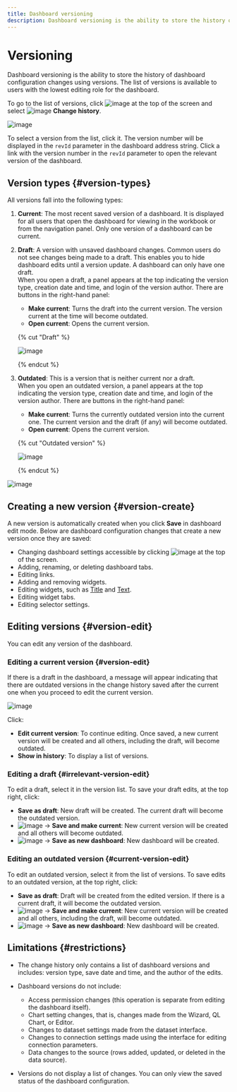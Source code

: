 ```yaml
---
title: Dashboard versioning
description: Dashboard versioning is the ability to store the history of dashboard configuration changes using versions. A list of versions is available to users with the minimum {{ permission-write }} access permissions to the dashboard.
---
```


# Versioning

Dashboard versioning is the ability to store the history of dashboard configuration changes using versions. The list of versions is available to users with the lowest editing role for the dashboard.

To go to the list of versions, click ![image](../../_assets/console-icons/ellipsis.svg) at the top of the screen and select ![image](../../_assets/console-icons/clock.svg) **Change history**.

![image](../../_assets/datalens/concepts/version-list.png)

To select a version from the list, click it. The version number will be displayed in the `revId` parameter in the dashboard address string. Click a link with the version number in the `revId` parameter to open the relevant version of the dashboard.

## Version types {#version-types}

All versions fall into the following types:

1. **Current**: The most recent saved version of a dashboard. It is displayed for all users that open the dashboard for viewing in the workbook or from the navigation panel. Only one version of a dashboard can be current.
1. **Draft**: A version with unsaved dashboard changes. Common users do not see changes being made to a draft. This enables you to hide dashboard edits until a version update. A dashboard can only have one draft.   
   When you open a draft, a panel appears at the top indicating the version type, creation date and time, and login of the version author. There are buttons in the right-hand panel:

   * **Make current**: Turns the draft into the current version. The version current at the time will become outdated.
   * **Open current**: Opens the current version.

   {% cut "Draft" %}
   
   ![image](../../_assets/datalens/concepts/draft-version.png)

   {% endcut %}

1. **Outdated**: This is a version that is neither current nor a draft.  
   When you open an outdated version, a panel appears at the top indicating the version type, creation date and time, and login of the version author. There are buttons in the right-hand panel:

   * **Make current**: Turns the currently outdated version into the current one. The current version and the draft (if any) will become outdated.
   * **Open current**: Opens the current version.
   
   {% cut "Outdated version" %}

   ![image](../../_assets/datalens/concepts/irrelevant-version.png)

   {% endcut %}

![image](../../_assets/datalens/concepts/version-types.png)

## Creating a new version {#version-create}

A new version is automatically created when you click **Save** in dashboard edit mode. Below are dashboard configuration changes that create a new version once they are saved:

* Changing dashboard settings accessible by clicking ![image](../../_assets/console-icons/gear.svg) at the top of the screen.
* Adding, renaming, or deleting dashboard tabs.
* Editing links.
* Adding and removing widgets.
* Editing widgets, such as [Title](#title) and [Text](#text).
* Editing widget tabs.
* Editing selector settings.

## Editing versions {#version-edit}

You can edit any version of the dashboard.

### Editing a current version {#version-edit}

If there is a draft in the dashboard, a message will appear indicating that there are outdated versions in the change history saved after the current one when you proceed to edit the current version.

![image](../../_assets/datalens/concepts/version-edit.png)

Click:

* **Edit current version**: To continue editing. Once saved, a new current version will be created and all others, including the draft, will become outdated.
* **Show in history**: To display a list of versions.

### Editing a draft {#irrelevant-version-edit}

To edit a draft, select it in the version list. To save your draft edits, at the top right, click:

* **Save as draft**: New draft will be created. The current draft will become the outdated version.
* ![image](../../_assets/console-icons/chevron-down.svg) → **Save and make current**: New current version will be created and all others will become outdated.
* ![image](../../_assets/console-icons/chevron-down.svg) → **Save as new dashboard**: New dashboard will be created.

### Editing an outdated version {#current-version-edit}

To edit an outdated version, select it from the list of versions. To save edits to an outdated version, at the top right, click:

* **Save as draft**: Draft will be created from the edited version. If there is a current draft, it will become the outdated version.
* ![image](../../_assets/console-icons/chevron-down.svg) → **Save and make current**: New current version will be created and all others, including the draft, will become outdated.
* ![image](../../_assets/console-icons/chevron-down.svg) → **Save as new dashboard**: New dashboard will be created.

## Limitations {#restrictions}

* The change history only contains a list of dashboard versions and includes: version type, save date and time, and the author of the edits.
* Dashboard versions do not include:

  * Access permission changes (this operation is separate from editing the dashboard itself).
  * Chart setting changes, that is, changes made from the Wizard, QL Chart, or Editor.
  * Changes to dataset settings made from the dataset interface.
  * Changes to connection settings made using the interface for editing connection parameters.
  * Data changes to the source (rows added, updated, or deleted in the data source).

* Versions do not display a list of changes. You can only view the saved status of the dashboard configuration.
